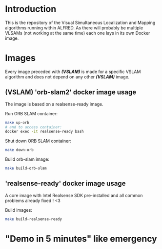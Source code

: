 # Introduction

This is the repository of the Visual Simultaneous Localization and Mapping algorithms running within ALFRED. As there will probably be multiple VLSAMs (not working at the same time) each one lays in its own Docker image. 

# Images

Every image preceded with ***(VSLAM)*** is made for a specific VSLAM algorithm and does not depend on any other ***(VSLAM)*** image. 

## (VSLAM) 'orb-slam2' docker image usage

The image is based on a realsense-ready image. 

Run ORB SLAM container:  
```bash
make up-orb
# and to access container:
docker exec -it realsense-ready bash
```

Shut down ORB SLAM container:  
```bash
make down-orb
```

Build orb-slam image:  
```bash
make build-orb-slam
```

## 'realsense-ready' docker image usage

A core image with Intel Realsense SDK pre-installed and all common problems already fixed ! <3

Build images:  
```bash
make build-realsense-ready
```

# "Demo in 5 minutes" like emergency
